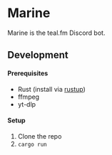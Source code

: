 # Marine

Marine is the teal.fm Discord bot.

## Development

#### Prerequisites
- Rust (install via [rustup](https://rustup.rs/))
- ffmpeg
- yt-dlp

#### Setup
1. Clone the repo
2. `cargo run`
